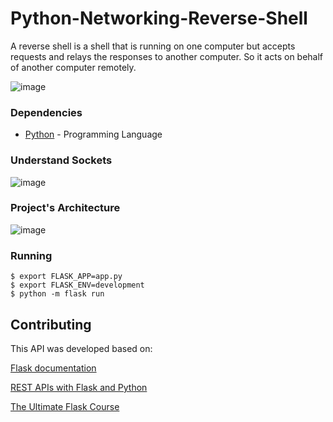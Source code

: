 # Python-Networking-Reverse-Shell

A reverse shell is a shell that is running on one computer but accepts requests and relays the responses to another computer.
So it acts on behalf of another computer remotely.

![image](https://github.com/MichaelBenIsrael/Python-Networking-Reverse-Shell/assets/73841983/ec7887c4-474d-44bf-b7c8-04f0699e937c)



### Dependencies

* [Python](https://www.python.org/) - Programming Language

### Understand Sockets
![image](https://github.com/MichaelBenIsrael/Python-Networking-Reverse-Shell/assets/73841983/a408748c-2080-4d83-b290-d92608263aaf)


### Project's Architecture

![image](https://github.com/MichaelBenIsrael/Python-Networking-Reverse-Shell/assets/73841983/c005d619-0a93-420e-a60b-0cc1ae31b732)




### Running
 
```
$ export FLASK_APP=app.py
$ export FLASK_ENV=development
$ python -m flask run
```


## Contributing

This API was developed based on:

[Flask documentation](https://flask.palletsprojects.com/)

[REST APIs with Flask and Python](https://www.udemy.com/rest-api-flask-and-python/) 

[The Ultimate Flask Course](https://www.udemy.com/the-ultimate-flask-course) 
